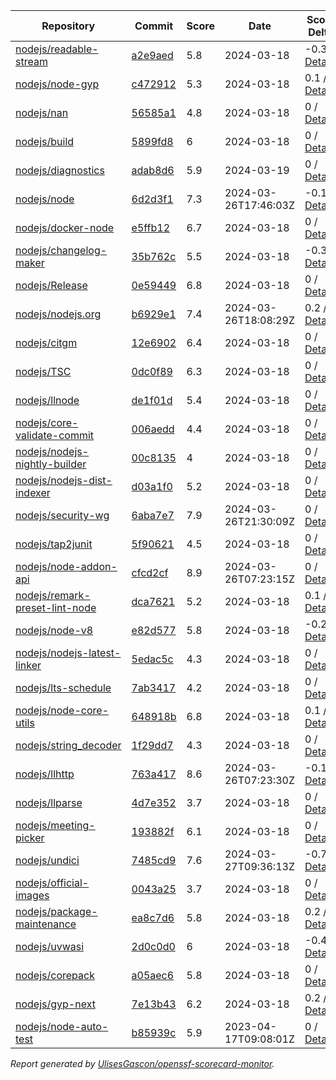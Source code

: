 <!-- OPENSSF-SCORECARD-MONITOR:START -->

| Repository | Commit | Score | Date | Score Delta | Report | StepSecurity |
| -- | -- | -- | -- | -- | -- | -- |
| [nodejs/readable-stream](https://github.com/nodejs/readable-stream) | [a2e9aed](https://github.com/nodejs/readable-stream/commit/a2e9aedf4aeee4a5e4d8efcb175edb67e2817eaa) | 5.8 | 2024-03-18 | -0.3 / [Details](https://kooltheba.github.io/openssf-scorecard-api-visualizer/#/projects/github.com/nodejs/readable-stream/compare/a2e9aedf4aeee4a5e4d8efcb175edb67e2817eaa/a2e9aedf4aeee4a5e4d8efcb175edb67e2817eaa) | [View](https://kooltheba.github.io/openssf-scorecard-api-visualizer/#/projects/github.com/nodejs/readable-stream/commit/a2e9aedf4aeee4a5e4d8efcb175edb67e2817eaa) | [Fix it](https://app.stepsecurity.io/securerepo?repo=nodejs/readable-stream) |
| [nodejs/node-gyp](https://github.com/nodejs/node-gyp) | [c472912](https://github.com/nodejs/node-gyp/commit/c4729129daa9bb5204246b857826fb391ac961e1) | 5.3 | 2024-03-18 | 0.1 / [Details](https://kooltheba.github.io/openssf-scorecard-api-visualizer/#/projects/github.com/nodejs/node-gyp/compare/fbf3fda875e1ef8b298ce306d59ce9d36aec0dbe/c4729129daa9bb5204246b857826fb391ac961e1) | [View](https://kooltheba.github.io/openssf-scorecard-api-visualizer/#/projects/github.com/nodejs/node-gyp/commit/c4729129daa9bb5204246b857826fb391ac961e1) | [Fix it](https://app.stepsecurity.io/securerepo?repo=nodejs/node-gyp) |
| [nodejs/nan](https://github.com/nodejs/nan) | [56585a1](https://github.com/nodejs/nan/commit/56585a1cd21f25b4d56168063cedaf0831c63fef) | 4.8 | 2024-03-18 | 0 / [Details](https://kooltheba.github.io/openssf-scorecard-api-visualizer/#/projects/github.com/nodejs/nan/compare/56585a1cd21f25b4d56168063cedaf0831c63fef/56585a1cd21f25b4d56168063cedaf0831c63fef) | [View](https://kooltheba.github.io/openssf-scorecard-api-visualizer/#/projects/github.com/nodejs/nan/commit/56585a1cd21f25b4d56168063cedaf0831c63fef) | [Fix it](https://app.stepsecurity.io/securerepo?repo=nodejs/nan) |
| [nodejs/build](https://github.com/nodejs/build) | [5899fd8](https://github.com/nodejs/build/commit/5899fd81320bb627887cdecbf553d947f8483302) | 6 | 2024-03-18 | 0 / [Details](https://kooltheba.github.io/openssf-scorecard-api-visualizer/#/projects/github.com/nodejs/build/compare/b0675c57520af651b65dc53d5f6971c9f8b240fe/5899fd81320bb627887cdecbf553d947f8483302) | [View](https://kooltheba.github.io/openssf-scorecard-api-visualizer/#/projects/github.com/nodejs/build/commit/5899fd81320bb627887cdecbf553d947f8483302) | [Fix it](https://app.stepsecurity.io/securerepo?repo=nodejs/build) |
| [nodejs/diagnostics](https://github.com/nodejs/diagnostics) | [adab8d6](https://github.com/nodejs/diagnostics/commit/adab8d62aca9e47928570c29e7e5908a0f825039) | 5.9 | 2024-03-19 | 0 / [Details](https://kooltheba.github.io/openssf-scorecard-api-visualizer/#/projects/github.com/nodejs/diagnostics/compare/adab8d62aca9e47928570c29e7e5908a0f825039/adab8d62aca9e47928570c29e7e5908a0f825039) | [View](https://kooltheba.github.io/openssf-scorecard-api-visualizer/#/projects/github.com/nodejs/diagnostics/commit/adab8d62aca9e47928570c29e7e5908a0f825039) | [Fix it](https://app.stepsecurity.io/securerepo?repo=nodejs/diagnostics) |
| [nodejs/node](https://github.com/nodejs/node) | [6d2d3f1](https://github.com/nodejs/node/commit/6d2d3f17ba96353ea76147d95b6106bc4ff587d4) | 7.3 | 2024-03-26T17:46:03Z | -0.1 / [Details](https://kooltheba.github.io/openssf-scorecard-api-visualizer/#/projects/github.com/nodejs/node/compare/3ef7117877667148f876b8e2ca9c730e1e2f6d4d/6d2d3f17ba96353ea76147d95b6106bc4ff587d4) | [View](https://kooltheba.github.io/openssf-scorecard-api-visualizer/#/projects/github.com/nodejs/node/commit/6d2d3f17ba96353ea76147d95b6106bc4ff587d4) | [Fix it](https://app.stepsecurity.io/securerepo?repo=nodejs/node) |
| [nodejs/docker-node](https://github.com/nodejs/docker-node) | [e5ffb12](https://github.com/nodejs/docker-node/commit/e5ffb12d5d0e763d68e2766e8345faeb53d29a0f) | 6.7 | 2024-03-18 | 0 / [Details](https://kooltheba.github.io/openssf-scorecard-api-visualizer/#/projects/github.com/nodejs/docker-node/compare/325606f2b43ff922bc5cda93e36f69184213f80c/e5ffb12d5d0e763d68e2766e8345faeb53d29a0f) | [View](https://kooltheba.github.io/openssf-scorecard-api-visualizer/#/projects/github.com/nodejs/docker-node/commit/e5ffb12d5d0e763d68e2766e8345faeb53d29a0f) | [Fix it](https://app.stepsecurity.io/securerepo?repo=nodejs/docker-node) |
| [nodejs/changelog-maker](https://github.com/nodejs/changelog-maker) | [35b762c](https://github.com/nodejs/changelog-maker/commit/35b762c78ae5beb7dbe0cacca41717ddb29a3484) | 5.5 | 2024-03-18 | -0.3 / [Details](https://kooltheba.github.io/openssf-scorecard-api-visualizer/#/projects/github.com/nodejs/changelog-maker/compare/35b762c78ae5beb7dbe0cacca41717ddb29a3484/35b762c78ae5beb7dbe0cacca41717ddb29a3484) | [View](https://kooltheba.github.io/openssf-scorecard-api-visualizer/#/projects/github.com/nodejs/changelog-maker/commit/35b762c78ae5beb7dbe0cacca41717ddb29a3484) | [Fix it](https://app.stepsecurity.io/securerepo?repo=nodejs/changelog-maker) |
| [nodejs/Release](https://github.com/nodejs/Release) | [0e59449](https://github.com/nodejs/Release/commit/0e59449b87ba3a1dc32c346f091e48b2c6f4c531) | 6.8 | 2024-03-18 | 0 / [Details](https://kooltheba.github.io/openssf-scorecard-api-visualizer/#/projects/github.com/nodejs/Release/compare/42a1d7c5f3bce8d2efc8d96c7aeb147a173ed396/0e59449b87ba3a1dc32c346f091e48b2c6f4c531) | [View](https://kooltheba.github.io/openssf-scorecard-api-visualizer/#/projects/github.com/nodejs/Release/commit/0e59449b87ba3a1dc32c346f091e48b2c6f4c531) | [Fix it](https://app.stepsecurity.io/securerepo?repo=nodejs/Release) |
| [nodejs/nodejs.org](https://github.com/nodejs/nodejs.org) | [b6929e1](https://github.com/nodejs/nodejs.org/commit/b6929e181d6f48ddab0408f4da52c387dfbb5b4e) | 7.4 | 2024-03-26T18:08:29Z | 0.2 / [Details](https://kooltheba.github.io/openssf-scorecard-api-visualizer/#/projects/github.com/nodejs/nodejs.org/compare/19cd9f9a00d69316a5e35338793234a216bb80e2/b6929e181d6f48ddab0408f4da52c387dfbb5b4e) | [View](https://kooltheba.github.io/openssf-scorecard-api-visualizer/#/projects/github.com/nodejs/nodejs.org/commit/b6929e181d6f48ddab0408f4da52c387dfbb5b4e) | [Fix it](https://app.stepsecurity.io/securerepo?repo=nodejs/nodejs.org) |
| [nodejs/citgm](https://github.com/nodejs/citgm) | [12e6902](https://github.com/nodejs/citgm/commit/12e6902b7a90c42edf60a1f4aa0ef9c19efdfddc) | 6.4 | 2024-03-18 | 0 / [Details](https://kooltheba.github.io/openssf-scorecard-api-visualizer/#/projects/github.com/nodejs/citgm/compare/12e6902b7a90c42edf60a1f4aa0ef9c19efdfddc/12e6902b7a90c42edf60a1f4aa0ef9c19efdfddc) | [View](https://kooltheba.github.io/openssf-scorecard-api-visualizer/#/projects/github.com/nodejs/citgm/commit/12e6902b7a90c42edf60a1f4aa0ef9c19efdfddc) | [Fix it](https://app.stepsecurity.io/securerepo?repo=nodejs/citgm) |
| [nodejs/TSC](https://github.com/nodejs/TSC) | [0dc0f89](https://github.com/nodejs/TSC/commit/0dc0f890fb867b608628f9ead92e3b1eb4d93fbb) | 6.3 | 2024-03-18 | 0 / [Details](https://kooltheba.github.io/openssf-scorecard-api-visualizer/#/projects/github.com/nodejs/TSC/compare/f505072299b7877243e34c03d992868358f6718e/0dc0f890fb867b608628f9ead92e3b1eb4d93fbb) | [View](https://kooltheba.github.io/openssf-scorecard-api-visualizer/#/projects/github.com/nodejs/TSC/commit/0dc0f890fb867b608628f9ead92e3b1eb4d93fbb) | [Fix it](https://app.stepsecurity.io/securerepo?repo=nodejs/TSC) |
| [nodejs/llnode](https://github.com/nodejs/llnode) | [de1f01d](https://github.com/nodejs/llnode/commit/de1f01d70a5c58111dd873d340f898023e4e8fe6) | 5.4 | 2024-03-18 | 0 / [Details](https://kooltheba.github.io/openssf-scorecard-api-visualizer/#/projects/github.com/nodejs/llnode/compare/de1f01d70a5c58111dd873d340f898023e4e8fe6/de1f01d70a5c58111dd873d340f898023e4e8fe6) | [View](https://kooltheba.github.io/openssf-scorecard-api-visualizer/#/projects/github.com/nodejs/llnode/commit/de1f01d70a5c58111dd873d340f898023e4e8fe6) | [Fix it](https://app.stepsecurity.io/securerepo?repo=nodejs/llnode) |
| [nodejs/core-validate-commit](https://github.com/nodejs/core-validate-commit) | [006aedd](https://github.com/nodejs/core-validate-commit/commit/006aedd1c889ebfacdf2c346efd6e6a572cbc5e0) | 4.4 | 2024-03-18 | 0 / [Details](https://kooltheba.github.io/openssf-scorecard-api-visualizer/#/projects/github.com/nodejs/core-validate-commit/compare/006aedd1c889ebfacdf2c346efd6e6a572cbc5e0/006aedd1c889ebfacdf2c346efd6e6a572cbc5e0) | [View](https://kooltheba.github.io/openssf-scorecard-api-visualizer/#/projects/github.com/nodejs/core-validate-commit/commit/006aedd1c889ebfacdf2c346efd6e6a572cbc5e0) | [Fix it](https://app.stepsecurity.io/securerepo?repo=nodejs/core-validate-commit) |
| [nodejs/nodejs-nightly-builder](https://github.com/nodejs/nodejs-nightly-builder) | [00c8135](https://github.com/nodejs/nodejs-nightly-builder/commit/00c8135102b0e272ed1d8950845a5412cc9bc237) | 4 | 2024-03-18 | 0 / [Details](https://kooltheba.github.io/openssf-scorecard-api-visualizer/#/projects/github.com/nodejs/nodejs-nightly-builder/compare/00c8135102b0e272ed1d8950845a5412cc9bc237/00c8135102b0e272ed1d8950845a5412cc9bc237) | [View](https://kooltheba.github.io/openssf-scorecard-api-visualizer/#/projects/github.com/nodejs/nodejs-nightly-builder/commit/00c8135102b0e272ed1d8950845a5412cc9bc237) | [Fix it](https://app.stepsecurity.io/securerepo?repo=nodejs/nodejs-nightly-builder) |
| [nodejs/nodejs-dist-indexer](https://github.com/nodejs/nodejs-dist-indexer) | [d03a1f0](https://github.com/nodejs/nodejs-dist-indexer/commit/d03a1f0d36af7cd1ffd8d2ce7fb622e788177f43) | 5.2 | 2024-03-18 | 0 / [Details](https://kooltheba.github.io/openssf-scorecard-api-visualizer/#/projects/github.com/nodejs/nodejs-dist-indexer/compare/d03a1f0d36af7cd1ffd8d2ce7fb622e788177f43/d03a1f0d36af7cd1ffd8d2ce7fb622e788177f43) | [View](https://kooltheba.github.io/openssf-scorecard-api-visualizer/#/projects/github.com/nodejs/nodejs-dist-indexer/commit/d03a1f0d36af7cd1ffd8d2ce7fb622e788177f43) | [Fix it](https://app.stepsecurity.io/securerepo?repo=nodejs/nodejs-dist-indexer) |
| [nodejs/security-wg](https://github.com/nodejs/security-wg) | [6aba7e7](https://github.com/nodejs/security-wg/commit/6aba7e78ebb9f053b7ce26a19318a465a75c5f82) | 7.9 | 2024-03-26T21:30:09Z | 0 / [Details](https://kooltheba.github.io/openssf-scorecard-api-visualizer/#/projects/github.com/nodejs/security-wg/compare/a2b189b1e0f42b76f68fcfac8fc81515fdd7bb21/6aba7e78ebb9f053b7ce26a19318a465a75c5f82) | [View](https://kooltheba.github.io/openssf-scorecard-api-visualizer/#/projects/github.com/nodejs/security-wg/commit/6aba7e78ebb9f053b7ce26a19318a465a75c5f82) | [Fix it](https://app.stepsecurity.io/securerepo?repo=nodejs/security-wg) |
| [nodejs/tap2junit](https://github.com/nodejs/tap2junit) | [5f90621](https://github.com/nodejs/tap2junit/commit/5f90621a6f3c1b303d17db1d802d13cb60ea5fac) | 4.5 | 2024-03-18 | 0 / [Details](https://kooltheba.github.io/openssf-scorecard-api-visualizer/#/projects/github.com/nodejs/tap2junit/compare/5f90621a6f3c1b303d17db1d802d13cb60ea5fac/5f90621a6f3c1b303d17db1d802d13cb60ea5fac) | [View](https://kooltheba.github.io/openssf-scorecard-api-visualizer/#/projects/github.com/nodejs/tap2junit/commit/5f90621a6f3c1b303d17db1d802d13cb60ea5fac) | [Fix it](https://app.stepsecurity.io/securerepo?repo=nodejs/tap2junit) |
| [nodejs/node-addon-api](https://github.com/nodejs/node-addon-api) | [cfcd2cf](https://github.com/nodejs/node-addon-api/commit/cfcd2cf61d8d939bc2a2744af2ee72f07e4119c1) | 8.9 | 2024-03-26T07:23:15Z | 0 / [Details](https://kooltheba.github.io/openssf-scorecard-api-visualizer/#/projects/github.com/nodejs/node-addon-api/compare/7e1aa06132558fcc3de4ef5f4f6b84ff10c32502/cfcd2cf61d8d939bc2a2744af2ee72f07e4119c1) | [View](https://kooltheba.github.io/openssf-scorecard-api-visualizer/#/projects/github.com/nodejs/node-addon-api/commit/cfcd2cf61d8d939bc2a2744af2ee72f07e4119c1) | [Fix it](https://app.stepsecurity.io/securerepo?repo=nodejs/node-addon-api) |
| [nodejs/remark-preset-lint-node](https://github.com/nodejs/remark-preset-lint-node) | [dca7621](https://github.com/nodejs/remark-preset-lint-node/commit/dca7621a4684c10273227187745919a7f90822bf) | 5.2 | 2024-03-18 | 0.1 / [Details](https://kooltheba.github.io/openssf-scorecard-api-visualizer/#/projects/github.com/nodejs/remark-preset-lint-node/compare/818f2de173d921eb0b78f43fe6cce1921a93e26d/dca7621a4684c10273227187745919a7f90822bf) | [View](https://kooltheba.github.io/openssf-scorecard-api-visualizer/#/projects/github.com/nodejs/remark-preset-lint-node/commit/dca7621a4684c10273227187745919a7f90822bf) | [Fix it](https://app.stepsecurity.io/securerepo?repo=nodejs/remark-preset-lint-node) |
| [nodejs/node-v8](https://github.com/nodejs/node-v8) | [e82d577](https://github.com/nodejs/node-v8/commit/e82d577cdc34e19a65d919975b7ba35f2b9bc915) | 5.8 | 2024-03-18 | -0.2 / [Details](https://kooltheba.github.io/openssf-scorecard-api-visualizer/#/projects/github.com/nodejs/node-v8/compare/7bd3de874e9304f445ce349300575562698dfcd9/e82d577cdc34e19a65d919975b7ba35f2b9bc915) | [View](https://kooltheba.github.io/openssf-scorecard-api-visualizer/#/projects/github.com/nodejs/node-v8/commit/e82d577cdc34e19a65d919975b7ba35f2b9bc915) | [Fix it](https://app.stepsecurity.io/securerepo?repo=nodejs/node-v8) |
| [nodejs/nodejs-latest-linker](https://github.com/nodejs/nodejs-latest-linker) | [5edac5c](https://github.com/nodejs/nodejs-latest-linker/commit/5edac5c47c6b3f619bff3e51996dd18796f92c71) | 4.3 | 2024-03-18 | 0 / [Details](https://kooltheba.github.io/openssf-scorecard-api-visualizer/#/projects/github.com/nodejs/nodejs-latest-linker/compare/5edac5c47c6b3f619bff3e51996dd18796f92c71/5edac5c47c6b3f619bff3e51996dd18796f92c71) | [View](https://kooltheba.github.io/openssf-scorecard-api-visualizer/#/projects/github.com/nodejs/nodejs-latest-linker/commit/5edac5c47c6b3f619bff3e51996dd18796f92c71) | [Fix it](https://app.stepsecurity.io/securerepo?repo=nodejs/nodejs-latest-linker) |
| [nodejs/lts-schedule](https://github.com/nodejs/lts-schedule) | [7ab3417](https://github.com/nodejs/lts-schedule/commit/7ab3417749715bd6665eb840da54a5bea696ecc0) | 4.2 | 2024-03-18 | 0 / [Details](https://kooltheba.github.io/openssf-scorecard-api-visualizer/#/projects/github.com/nodejs/lts-schedule/compare/7ab3417749715bd6665eb840da54a5bea696ecc0/7ab3417749715bd6665eb840da54a5bea696ecc0) | [View](https://kooltheba.github.io/openssf-scorecard-api-visualizer/#/projects/github.com/nodejs/lts-schedule/commit/7ab3417749715bd6665eb840da54a5bea696ecc0) | [Fix it](https://app.stepsecurity.io/securerepo?repo=nodejs/lts-schedule) |
| [nodejs/node-core-utils](https://github.com/nodejs/node-core-utils) | [648918b](https://github.com/nodejs/node-core-utils/commit/648918bf8de40b15338396e26dc9c9a84eba0fdd) | 6.8 | 2024-03-18 | 0.1 / [Details](https://kooltheba.github.io/openssf-scorecard-api-visualizer/#/projects/github.com/nodejs/node-core-utils/compare/da8727a0fae7b2f9aba62eb04076c3a1fded0b13/648918bf8de40b15338396e26dc9c9a84eba0fdd) | [View](https://kooltheba.github.io/openssf-scorecard-api-visualizer/#/projects/github.com/nodejs/node-core-utils/commit/648918bf8de40b15338396e26dc9c9a84eba0fdd) | [Fix it](https://app.stepsecurity.io/securerepo?repo=nodejs/node-core-utils) |
| [nodejs/string_decoder](https://github.com/nodejs/string_decoder) | [1f29dd7](https://github.com/nodejs/string_decoder/commit/1f29dd715a6c829da89e869af7dafc231c20ed9f) | 4.3 | 2024-03-18 | 0 / [Details](https://kooltheba.github.io/openssf-scorecard-api-visualizer/#/projects/github.com/nodejs/string_decoder/compare/1f29dd715a6c829da89e869af7dafc231c20ed9f/1f29dd715a6c829da89e869af7dafc231c20ed9f) | [View](https://kooltheba.github.io/openssf-scorecard-api-visualizer/#/projects/github.com/nodejs/string_decoder/commit/1f29dd715a6c829da89e869af7dafc231c20ed9f) | [Fix it](https://app.stepsecurity.io/securerepo?repo=nodejs/string_decoder) |
| [nodejs/llhttp](https://github.com/nodejs/llhttp) | [763a417](https://github.com/nodejs/llhttp/commit/763a41761bdf486da8ede45b4fa309e573e1fa7d) | 8.6 | 2024-03-26T07:23:30Z | -0.1 / [Details](https://kooltheba.github.io/openssf-scorecard-api-visualizer/#/projects/github.com/nodejs/llhttp/compare/48588093ca4219b5f689acfc9ebea9e4c8c37663/763a41761bdf486da8ede45b4fa309e573e1fa7d) | [View](https://kooltheba.github.io/openssf-scorecard-api-visualizer/#/projects/github.com/nodejs/llhttp/commit/763a41761bdf486da8ede45b4fa309e573e1fa7d) | [Fix it](https://app.stepsecurity.io/securerepo?repo=nodejs/llhttp) |
| [nodejs/llparse](https://github.com/nodejs/llparse) | [4d7e352](https://github.com/nodejs/llparse/commit/4d7e35267870b576f41112f6f720f4a1009b10b8) | 3.7 | 2024-03-18 | 0 / [Details](https://kooltheba.github.io/openssf-scorecard-api-visualizer/#/projects/github.com/nodejs/llparse/compare/4d7e35267870b576f41112f6f720f4a1009b10b8/4d7e35267870b576f41112f6f720f4a1009b10b8) | [View](https://kooltheba.github.io/openssf-scorecard-api-visualizer/#/projects/github.com/nodejs/llparse/commit/4d7e35267870b576f41112f6f720f4a1009b10b8) | [Fix it](https://app.stepsecurity.io/securerepo?repo=nodejs/llparse) |
| [nodejs/meeting-picker](https://github.com/nodejs/meeting-picker) | [193882f](https://github.com/nodejs/meeting-picker/commit/193882fbea37576a8e4a5332cf3d1e669388ce2b) | 6.1 | 2024-03-18 | 0 / [Details](https://kooltheba.github.io/openssf-scorecard-api-visualizer/#/projects/github.com/nodejs/meeting-picker/compare/956fbd94f117d1c3c6d22872b5936438bbfed16d/193882fbea37576a8e4a5332cf3d1e669388ce2b) | [View](https://kooltheba.github.io/openssf-scorecard-api-visualizer/#/projects/github.com/nodejs/meeting-picker/commit/193882fbea37576a8e4a5332cf3d1e669388ce2b) | [Fix it](https://app.stepsecurity.io/securerepo?repo=nodejs/meeting-picker) |
| [nodejs/undici](https://github.com/nodejs/undici) | [7485cd9](https://github.com/nodejs/undici/commit/7485cd9b4cf9a86cb76b1597df527eba15755bfc) | 7.6 | 2024-03-27T09:36:13Z | -0.7 / [Details](https://kooltheba.github.io/openssf-scorecard-api-visualizer/#/projects/github.com/nodejs/undici/compare/dae31826560112ccf1244172e398fc7d2fce075d/7485cd9b4cf9a86cb76b1597df527eba15755bfc) | [View](https://kooltheba.github.io/openssf-scorecard-api-visualizer/#/projects/github.com/nodejs/undici/commit/7485cd9b4cf9a86cb76b1597df527eba15755bfc) | [Fix it](https://app.stepsecurity.io/securerepo?repo=nodejs/undici) |
| [nodejs/official-images](https://github.com/nodejs/official-images) | [0043a25](https://github.com/nodejs/official-images/commit/0043a2597f764b1c0374abd06c57d496d6cc8ffd) | 3.7 | 2024-03-18 | 0 / [Details](https://kooltheba.github.io/openssf-scorecard-api-visualizer/#/projects/github.com/nodejs/official-images/compare/0043a2597f764b1c0374abd06c57d496d6cc8ffd/0043a2597f764b1c0374abd06c57d496d6cc8ffd) | [View](https://kooltheba.github.io/openssf-scorecard-api-visualizer/#/projects/github.com/nodejs/official-images/commit/0043a2597f764b1c0374abd06c57d496d6cc8ffd) | [Fix it](https://app.stepsecurity.io/securerepo?repo=nodejs/official-images) |
| [nodejs/package-maintenance](https://github.com/nodejs/package-maintenance) | [ea8c7d6](https://github.com/nodejs/package-maintenance/commit/ea8c7d6776bba686bb39fee2f3e79217457574f5) | 5.8 | 2024-03-18 | 0.2 / [Details](https://kooltheba.github.io/openssf-scorecard-api-visualizer/#/projects/github.com/nodejs/package-maintenance/compare/d99a3f53df29dd7a98f27d04505d3e1ec28b3284/ea8c7d6776bba686bb39fee2f3e79217457574f5) | [View](https://kooltheba.github.io/openssf-scorecard-api-visualizer/#/projects/github.com/nodejs/package-maintenance/commit/ea8c7d6776bba686bb39fee2f3e79217457574f5) | [Fix it](https://app.stepsecurity.io/securerepo?repo=nodejs/package-maintenance) |
| [nodejs/uvwasi](https://github.com/nodejs/uvwasi) | [2d0c0d0](https://github.com/nodejs/uvwasi/commit/2d0c0d019009e0bf85ee0e519c64f1109025f459) | 6 | 2024-03-18 | -0.4 / [Details](https://kooltheba.github.io/openssf-scorecard-api-visualizer/#/projects/github.com/nodejs/uvwasi/compare/2d0c0d019009e0bf85ee0e519c64f1109025f459/2d0c0d019009e0bf85ee0e519c64f1109025f459) | [View](https://kooltheba.github.io/openssf-scorecard-api-visualizer/#/projects/github.com/nodejs/uvwasi/commit/2d0c0d019009e0bf85ee0e519c64f1109025f459) | [Fix it](https://app.stepsecurity.io/securerepo?repo=nodejs/uvwasi) |
| [nodejs/corepack](https://github.com/nodejs/corepack) | [a05aec6](https://github.com/nodejs/corepack/commit/a05aec69ff6a8f9a523f9b34e32ba6332d0ce4de) | 5.8 | 2024-03-18 | 0 / [Details](https://kooltheba.github.io/openssf-scorecard-api-visualizer/#/projects/github.com/nodejs/corepack/compare/a3e3e97369dbcdaa2ed6c6ad7c0233ee0a70f221/a05aec69ff6a8f9a523f9b34e32ba6332d0ce4de) | [View](https://kooltheba.github.io/openssf-scorecard-api-visualizer/#/projects/github.com/nodejs/corepack/commit/a05aec69ff6a8f9a523f9b34e32ba6332d0ce4de) | [Fix it](https://app.stepsecurity.io/securerepo?repo=nodejs/corepack) |
| [nodejs/gyp-next](https://github.com/nodejs/gyp-next) | [7e13b43](https://github.com/nodejs/gyp-next/commit/7e13b43da54dd4dbd4657d0c7f798eccb61d2f50) | 6.2 | 2024-03-18 | 0.2 / [Details](https://kooltheba.github.io/openssf-scorecard-api-visualizer/#/projects/github.com/nodejs/gyp-next/compare/5f678104d82b62c2d213cc6c98173a36d32bda16/7e13b43da54dd4dbd4657d0c7f798eccb61d2f50) | [View](https://kooltheba.github.io/openssf-scorecard-api-visualizer/#/projects/github.com/nodejs/gyp-next/commit/7e13b43da54dd4dbd4657d0c7f798eccb61d2f50) | [Fix it](https://app.stepsecurity.io/securerepo?repo=nodejs/gyp-next) |
| [nodejs/node-auto-test](https://github.com/nodejs/node-auto-test) | [b85939c](https://github.com/nodejs/node-auto-test/commit/b85939c0dc88670c1d3fbed36b5aba01e2c3f4c7) | 5.9 | 2023-04-17T09:08:01Z | 0 / [Details](https://kooltheba.github.io/openssf-scorecard-api-visualizer/#/projects/github.com/nodejs/node-auto-test/compare/b85939c0dc88670c1d3fbed36b5aba01e2c3f4c7/b85939c0dc88670c1d3fbed36b5aba01e2c3f4c7) | [View](https://kooltheba.github.io/openssf-scorecard-api-visualizer/#/projects/github.com/nodejs/node-auto-test/commit/b85939c0dc88670c1d3fbed36b5aba01e2c3f4c7) | [Fix it](https://app.stepsecurity.io/securerepo?repo=nodejs/node-auto-test) |

_Report generated by [UlisesGascon/openssf-scorecard-monitor](https://github.com/UlisesGascon/openssf-scorecard-monitor)._
<!-- OPENSSF-SCORECARD-MONITOR:END -->